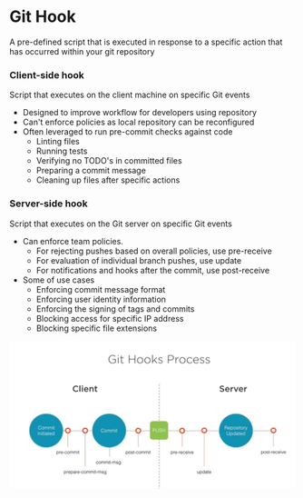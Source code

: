 # Git Hook
A pre-defined script that is executed in response to a specific action that has occurred within your git repository

### Client-side hook
Script that executes on the client machine on specific Git events
* Designed to improve workflow for developers using repository
* Can't enforce policies as local repository can be reconfigured 
* Often leveraged to run pre-commit checks against code
    * Linting files
    * Running tests
    * Verifying no TODO's in committed files
    * Preparing a commit message
    * Cleaning up files after specific actions


### Server-side hook
Script that executes on the Git server on specific Git events
* Can enforce team policies.
    * For rejecting pushes based on overall policies, use pre-receive 
    * For evaluation of individual branch pushes, use update
    * For notifications and hooks after the commit, use post-receive
* Some of use cases
    * Enforcing commit message format
    * Enforcing user identity information
    * Enforcing the signing of tags and commits
    * Blocking access for specific IP address
    * Blocking specific file extensions
    
![Git Hooks Status](https://github.com/applicationmanager/Git_Cheatsheet/blob/master/hooks.png)